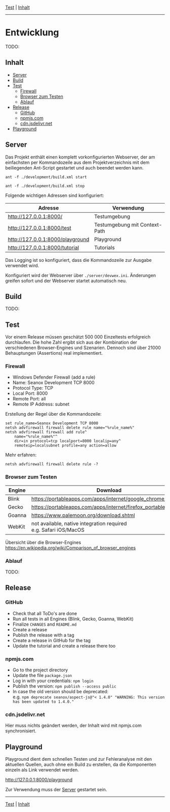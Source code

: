 [Test](test.md) | [Inhalt](README.md#entwicklung)
- - -

# Entwicklung

TODO:


## Inhalt

* [Server](#server)
* [Build](#build)
* [Test](#test)
  * [Firewall](#firewall)
  * [Browser zum Testen](#browser-zum-testen)
  * [Ablauf](#ablauf)
* [Release](#release)
  * [GitHub](#github)
  * [npmjs.com](#npmjscom)
  * [cdn.jsdelivr.net](#cdnjsdelivrnet)
* [Playground](#playground)


## Server

Das Projekt enth&auml;lt einen komplett vorkonfigurierten Webserver, der am
einfachsten per Kommandozeile aus dem Projektverzeichnis mit dem beiliegenden
Ant-Script gestartet und auch beendet werden kann.

```
ant -f ./development/build.xml start
```
```
ant -f ./development/build.xml stop
```

Folgende wichtigen Adressen sind konfiguriert:

| Adresse                          | Verwendung                    |
|----------------------------------|-------------------------------|
| http://127.0.0.1:8000/           | Testumgebung                  |
| http://127.0.0.1:8000/test       | Testumgebung mit Context-Path |
| http://127.0.0.1:8000/playground | Playground                    |
| http://127.0.0.1:8000/tutorial   | Tutorials                     |

Das Logging ist so konfiguriert, dass die Kommandozeile zur Ausgabe verwendet
wird.

Konfiguriert wird der Webserver &uuml;ber `./server/devwex.ini`. &Auml;nderungen
greifen sofort und der Webserver startet automatisch neu. 


## Build

TODO:


## Test

Vor einem Release m&uuml;ssen gesch&auml;tzt 500 000 Einzeltests erfolgreich
durchlaufen. Die hohe Zahl ergibt sich aus der Kombination der verschiedenen
Browser-Engines und Szenarien. Dennoch sind &uuml;ber 21000 Behauptungen
(Assertions) real implementiert.


### Firewall
- Windows Defender Firewall (add a rule)
- Name: Seanox Development TCP 8000
- Protocol Type: TCP
- Local Port: 8000
- Remote Port: all
- Remote IP Address: subnet

Erstellung der Regel &uuml;ber die Kommandozeile:

```
set rule_name=Seanox Development TCP 8000
netsh advfirewall firewall delete rule name="%rule_name%"
netsh advfirewall firewall add rule^
    name="%rule_name%"^
    dir=in protocol=tcp localport=8000 localip=any^
    remoteip=localsubnet profile=any action=allow
```

Mehr erfahren:

```
netsh advfirewall firewall delete rule -?
```

### Browser zum Testen

| Engine | Download                                                            |
| ------ |---------------------------------------------------------------------| 
| Blink  | https://portableapps.com/apps/internet/google_chrome_portable       |
| Gecko  | https://portableapps.com/apps/internet/firefox_portable             |
| Goanna | https://www.palemoon.org/download.shtml                             |
| WebKit | not available, native integration required<br>e.g. Safari iOS/MacOS |

&Uuml;bersicht &uuml;ber die Browser-Engines  
https://en.wikipedia.org/wiki/Comparison_of_browser_engines

### Ablauf

TODO:


## Release

### GitHub
- Check that all ToDo's are done
- Run all tests in all Engines (Blink, Gecko, Goanna, WebKit)
- Finalize `CHANGES` and `README.md`
- Create a release
- Publish the release with a tag
- Create a release in GitHub for the tag
- Update the tutorial and create a release there too

### npmjs.com
- Go to the project directory
- Update the file `package.json`
- Log in with your credentials: `npm login`
- Publish the version: `npm publish --access public`
- In case the old version should be deprecated:  
  e.g. `npm deprecate seanox/aspect-js@"< 1.4.0" "WARNING: This version has been updated to 1.4.0."`

### cdn.jsdelivr.net
Hier muss nichts ge&auml;ndert werden, der Inhalt wird mit npmjs.com synchronisiert.


## Playground

Playground dient dem schnellen Testen und zur Fehleranalyse mit den aktuellen
Quellen, auch ohne ein Build zu erstellen, da die Komponenten einzeln als Link
verwendet werden.

http://127.0.0.1:8000/playground

Zur Verwendung muss der [Server](#server) gestartet sein.


- - -

[Test](test.md) | [Inhalt](README.md#entwicklung)
